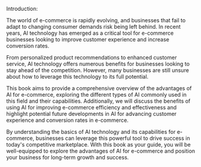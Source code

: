 Introduction:

The world of e-commerce is rapidly evolving, and businesses that fail to adapt to changing consumer demands risk being left behind. In recent years, AI technology has emerged as a critical tool for e-commerce businesses looking to improve customer experience and increase conversion rates.

From personalized product recommendations to enhanced customer service, AI technology offers numerous benefits for businesses looking to stay ahead of the competition. However, many businesses are still unsure about how to leverage this technology to its full potential.

This book aims to provide a comprehensive overview of the advantages of AI for e-commerce, exploring the different types of AI commonly used in this field and their capabilities. Additionally, we will discuss the benefits of using AI for improving e-commerce efficiency and effectiveness and highlight potential future developments in AI for advancing customer experience and conversion rates in e-commerce.

By understanding the basics of AI technology and its capabilities for e-commerce, businesses can leverage this powerful tool to drive success in today's competitive marketplace. With this book as your guide, you will be well-equipped to explore the advantages of AI for e-commerce and position your business for long-term growth and success.
